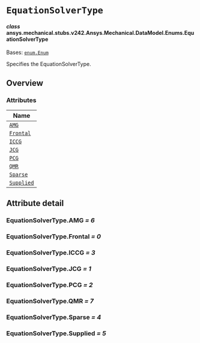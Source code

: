 # `EquationSolverType`



#### *class* ansys.mechanical.stubs.v242.Ansys.Mechanical.DataModel.Enums.EquationSolverType

Bases: [`enum.Enum`](https://docs.python.org/3/library/enum.html#enum.Enum)

Specifies the EquationSolverType.

<!-- !! processed by numpydoc !! -->

<a id="overview"></a>

## Overview

### Attributes

| Name |
| -------------------------------------------- |
| [`AMG`](#EquationSolverType.AMG) |
| [`Frontal`](#EquationSolverType.Frontal) |
| [`ICCG`](#EquationSolverType.ICCG) |
| [`JCG`](#EquationSolverType.JCG) |
| [`PCG`](#EquationSolverType.PCG) |
| [`QMR`](#EquationSolverType.QMR) |
| [`Sparse`](#EquationSolverType.Sparse) |
| [`Supplied`](#EquationSolverType.Supplied) |

<a id="attribute-detail"></a>

## Attribute detail

<a id="EquationSolverType.AMG"></a>

### EquationSolverType.AMG *= 6*

<a id="EquationSolverType.Frontal"></a>

### EquationSolverType.Frontal *= 0*

<a id="EquationSolverType.ICCG"></a>

### EquationSolverType.ICCG *= 3*

<a id="EquationSolverType.JCG"></a>

### EquationSolverType.JCG *= 1*

<a id="EquationSolverType.PCG"></a>

### EquationSolverType.PCG *= 2*

<a id="EquationSolverType.QMR"></a>

### EquationSolverType.QMR *= 7*

<a id="EquationSolverType.Sparse"></a>

### EquationSolverType.Sparse *= 4*

<a id="EquationSolverType.Supplied"></a>

### EquationSolverType.Supplied *= 5*


